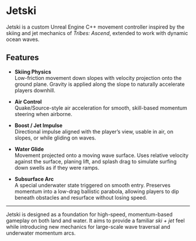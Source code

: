 # Jetski

Jetski is a custom Unreal Engine C++ movement controller inspired by the skiing and jet mechanics of *Tribes: Ascend*, extended to work with dynamic ocean waves.

## Features

- **Skiing Physics**  
  Low-friction movement down slopes with velocity projection onto the ground plane. Gravity is applied along the slope to naturally accelerate players downhill.

- **Air Control**  
  Quake/Source-style air acceleration for smooth, skill-based momentum steering when airborne.

- **Boost / Jet Impulse**  
  Directional impulse aligned with the player’s view, usable in air, on slopes, or while gliding on waves.

- **Water Glide**  
  Movement projected onto a moving wave surface. Uses relative velocity against the surface, planing lift, and splash drag to simulate surfing down swells as if they were ramps.

- **Subsurface Arc**  
  A special underwater state triggered on smooth entry. Preserves momentum into a low-drag ballistic parabola, allowing players to dip beneath obstacles and resurface without losing speed.

---

Jetski is designed as a foundation for high-speed, momentum-based gameplay on both land and water. It aims to provide a familiar *ski + jet* feel while introducing new mechanics for large-scale wave traversal and underwater momentum arcs.
